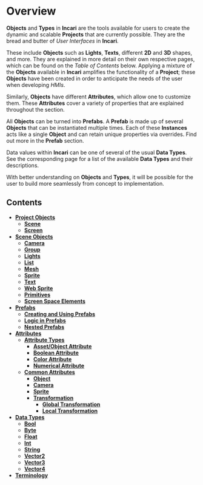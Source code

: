 # Overview

**Objects** and **Types** in **Incari** are the tools available for users to create the dynamic and scalable **Projects** that are currently possible. They are the bread and butter of *User Interfaces* in **Incari**. 

These include **Objects** such as **Lights**, **Texts**, different **2D** and **3D** shapes, and more. They are explained in more detail on their own respective pages, which can be found on the *Table of Contents* below. Applying a mixture of the **Objects** available in **Incari** amplifies the functionality of a **Project**; these **Objects** have been created in order to anticipate the needs of the user when developing *HMIs*.

Similarly, **Objects** have different **Attributes**, which allow one to customize them. These **Attributes** cover a variety of properties that are explained throughout the section. <!-- One of them encompasses another class of items in **Incari**: **Data Types**. These **Data Types** enable one to pass information from an **Object** to its **Logic** and can be read into more detail in its own section.  -->

All **Objects** can be turned into **Prefabs**. A **Prefab** is made up of several **Objects** that can be instantiated multiple times. Each of these **Instances** acts like a single **Object** and can retain unique properties via overrides. Find out more in the **Prefab** section.

Data values within **Incari** can be one of several of the usual **Data Types**. See the corresponding page for a list of the available **Data Types** and their descriptions.

With better understanding on **Objects** and **Types**, it will be possible for the user to build more seamlessly from concept to implementation. 

## Contents

* [**Project Objects**](project-objects/README.md)
  * [**Scene**](project-objects/scene.md)
  * [**Screen**](project-objects/screen.md)
* [**Scene Objects**](scene-objects/README.md)
  * [**Camera**](scene-objects/camera.md)
  * [**Group**](scene-objects/group.md)
  * [**Lights**](scene-objects/lights.md)
  * [**List**](scene-objects/list-widget.md)
  * [**Mesh**](scene-objects/mesh.md)
  * [**Sprite**](scene-objects/sprite.md)
  * [**Text**](scene-objects/text.md)
  * [**Web Sprite**](scene-objects/web-sprite.md)
  * [**Primitives**](scene-objects/primitives.md)
  * [**Screen Space Elements**](scene-objects/screen-space-elements.md)
* [**Prefabs**](prefabs/README.md)
  * [**Creating and Using Prefabs**](prefabs/creating-and-using-prefabs.md)
  * [**Logic in Prefabs**](prefabs/logic-prefabs.md)
  * [**Nested Prefabs**](prefabs/nested-prefabs.md)
* [**Attributes**](attributes/attribute-types/README.md)
  * [**Attribute Types**](attributes/attribute-types/README.md)
    * [**Asset/Object Attribute**](objects-and-types/attributes/attribute-types/asset-object-attribute.md)
    * [**Boolean Attribute**](attributes/attribute-types/boolean-attributes.md)
    * [**Color Attribute**](attributes/attribute-types/color-attribute.md)
    * [**Numerical Attribute**](attributes/attribute-types/numerical-attribute.md)
  * [**Common Attributes**](attributes/common-attributes/README.md)
    * [**Object**](attributes/common-attributes/object.md)
    * [**Camera**](attributes/common-attributes/camera.md)
    * [**Sprite**](attributes/common-attributes/sprite.md)
    * [**Transformation**](attributes/common-attributes/transformation/README.md)
      * [**Global Transformation**](attributes/common-attributes/transformation/global.md)
      * [**Local Transformation**](attributes/common-attributes/transformation/local.md)
* [**Data Types**](data-types/README.md)
  * [**Bool**](data-types/bool.md)
  * [**Byte**](data-types/byte.md)
  * [**Float**](data-types/float.md)
  * [**Int**](data-types/int.md)
  * [**String**](data-types/string.md)
  * [**Vector2**](data-types/vector2.md)
  * [**Vector3**](data-types/vector3.md)
  * [**Vector4**](data-types/vector4.md)
* [**Terminology**](terminology.md)
  



